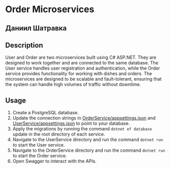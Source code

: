 # Order Microservices

## Даниил Шатравка

## Description 

User and Order are two microservices built using C# ASP.NET. They are designed to work together and are connected to the same database. The User service handles user registration and authentication, while the Order service provides functionality for working with dishes and orders. The microservices are designed to be scalable and fault-tolerant, ensuring that the system can handle high volumes of traffic without downtime.

## Usage

1. Create a PostgreSQL database.
2. Update the connection strings in [OrderService/appsettings.json](./OrderService/appsettings.json) and [UserService/appsettings.json](./UserService/appsettings.json) to point to your database.
3. Apply the migrations by running the command `dotnet ef database` update in the root directory of each service.
4. Navigate to the UserService directory and run the command `dotnet run` to start the User service.
5. Navigate to the OrderService directory and run the command `dotnet run` to start the Order service.
6. Open Swagger to interact with the APIs.